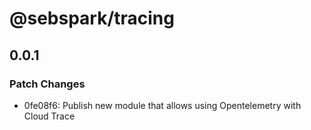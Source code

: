 # @sebspark/tracing

## 0.0.1

### Patch Changes

- 0fe08f6: Publish new module that allows using Opentelemetry with Cloud Trace
